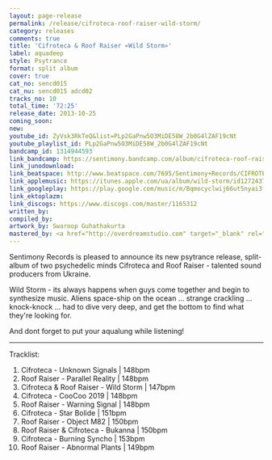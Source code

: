 ```yaml
---
layout: page-release
permalink: /release/cifroteca-roof-raiser-wild-storm/
category: releases
comments: true
title: 'Cifroteca & Roof Raiser «Wild Storm»'
label: aquadeep
style: Psytrance
format: split album
cover: true
cat_no: sencd015
cat_nu: sencd015 adcd02
tracks_no: 10
total_time: '72:25'
release_date: 2013-10-25
coming_soon: 
new: 
youtube_id: ZyVsk3RkTeQ&list=PLp2GaPnw5O3MiDE58W_2b0G4lZAF19cNt
youtube_playlist_id: PLp2GaPnw5O3MiDE58W_2b0G4lZAF19cNt
bandcamp_id: 1314944593
link_bandcamp: https://sentimony.bandcamp.com/album/cifroteca-roof-raiser-wild-storm
link_junodownload: 
link_beatspace: http://www.beatspace.com/7695/Sentimony+Records/CIFROTECA+and+ROOF+RAISER/Wild+Storm/detail.aspx
link_applemusic: https://itunes.apple.com/ua/album/wild-storm/id1272437308?l=uk
link_googleplay: https://play.google.com/music/m/Bqmocyclwij66ut5nyai3fckm3a?t=Cifroteca_Roof_Raiser_Wild_Storm
link_ektoplazm: 
link_discogs: https://www.discogs.com/master/1165312
written_by: 
compiled_by: 
artwork_by: Swaroop Guhathakurta
mastered_by: <a href="http://overdreamstudio.com" target="_blank" rel="noopener">Makus @ Overdream Studio</a>
---
```


Sentimony Records is pleased to announce its new psytrance release, split-album of two psychedelic minds Cifroteca and Roof Raiser - talented sound producers from Ukraine.

Wild Storm - its always happens when guys come together and begin to synthesize music. Aliens space-ship on the ocean ... strange crackling ... knock-knock ... had to dive very deep, and get the bottom to find what they're looking for.

And dont forget to put your aqualung while listening!

---
Tracklist:

01. Cifroteca - Unknown Signals \| 148bpm
02. Roof Raiser - Parallel Reality \| 148bpm
03. Cifroteca & Roof Raiser - Wild Storm \| 147bpm
04. Cifroteca - CooCoo 2019 \| 148bpm
05. Roof Raiser - Warning Signal \| 148bpm
06. Cifroteca - Star Bolide \| 151bpm
07. Roof Raiser - Object M82 \| 150bpm
08. Roof Raiser & Cifroteca - Bukanna \| 150bpm
09. Cifroteca - Burning Syncho \| 153bpm
10. Roof Raiser - Abnormal Plants \| 149bpm
